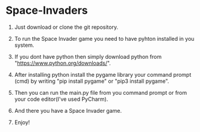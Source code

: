 # Space-Invaders

1. Just download or clone the git repository. 

2. To run the Space Invader game you need to have pyhton installed in you system.

3. If you dont have python then simply download python from "https://www.python.org/downloads/".

4. After installing python install the pygame library your command prompt (cmd) by writing "pip install pygame" or "pip3 install pygame".

5. Then you can run the main.py file from you command prompt or from your code editor(I've used PyCharm).

6. And there you have a Space Invader game.

7. Enjoy!
